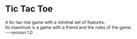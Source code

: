 <h1>Tic Tac Toe</h1>
A tic-tac-toe game with a minimal set of features. <br>
Its maximum is a game with a friend and the rules of the game.<br>
---version 1.0
